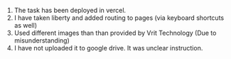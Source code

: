 1. The task has been deployed in vercel.
2. I have taken liberty and added routing to pages (via keyboard shortcuts as well)
3. Used different images than than provided by Vrit Technology (Due to misunderstanding)
4. I have not uploaded it to google drive. It was unclear instruction.
